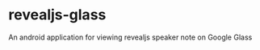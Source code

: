 revealjs-glass
==============

An android application for viewing revealjs speaker note on Google Glass
